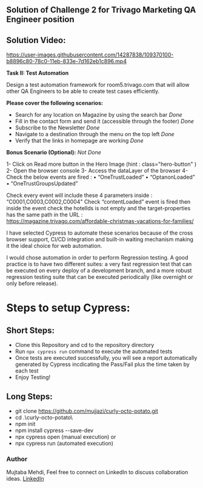 
## Solution of Challenge 2 for Trivago Marketing QA Engineer position

## Solution Video:

https://user-images.githubusercontent.com/14287838/109370100-b8896c80-78c0-11eb-833e-7d162eb1c896.mp4


**Task II: Test Automation**

Design a test automation framework for room5.trivago.com that will allow other QA Engineers to  be able to create test cases efficiently. 

**Please cover the following scenarios:**

- Search for any location on Magazine by using the search bar *Done*
- Fill in the contact form and send it (accessible through the footer) *Done*
- Subscribe to the Newsletter *Done*
- Navigate to a destination through the menu on the top left *Done*
- Verify that the links in homepage are working *Done*


**Bonus Scenario (Optional):**  *Not Done*
 
1- Click on Read more button in the Hero Image (hint : class="hero-button" ) 2- Open the browser console 
3- Access the dataLayer of the browser 
4- Check the below events are fired : 
• “OneTrustLoaded” 
• “OptanonLoaded” 
• “OneTrustGroupsUpdated” 

Check every event will include these 4 parameters inside : “C0001,C0003,C0002,C0004" Check “contentLoaded” event is fired then inside the event check the hotelIds is not  empty and the target-properties has the same path in the URL :  
https://magazine.trivago.com/affordable-christmas-vacations-for-families/ 



I have selected Cypress to automate these scenarios because of the cross browser support, CI/CD integration and built-in waiting mechanism making it the ideal choice for web automation. 

I would chose automation in order to perform Regression testing. A good practice is to have two different suites: a very fast regression test that can be executed on every deploy of a development branch, and a more robust regression testing suite that can be executed periodically (like overnight or only before release). 

# Steps to setup Cypress:

## Short Steps:
- Clone this Repository and cd to the repository directory
- Run `npx cypress run` command to execute the automated tests
- Once tests are executed successfully, you will see a report automatically generated by Cypress incdicating the Pass/Fail plus the time taken by each test
- Enjoy Testing!

## Long Steps:

- git clone https://github.com/mujjazi/curly-octo-potato.git
- cd .\curly-octo-potato\
- npm init
- npm install cypress --save-dev
- npx cypress open (manual execution)
or
- npx cypress run (automated execution)


### Author
Mujtaba Mehdi,
Feel free to connect on LinkedIn to discuss collaboration ideas.
[LinkedIn](https://www.linkedin.com/in/mujtabamehdi9)
